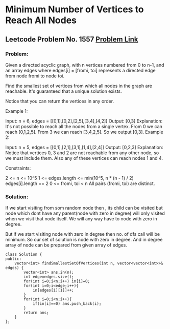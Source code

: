 # Minimum Number of Vertices to Reach All Nodes
## Leetcode Problem No. 1557 [Problem Link](https://leetcode.com/problems/minimum-number-of-vertices-to-reach-all-nodes/)
### Problem:
Given a directed acyclic graph, with n vertices numbered from 0 to n-1, and an array edges where edges[i] = [fromi, toi] represents a directed edge from node fromi to node toi.

Find the smallest set of vertices from which all nodes in the graph are reachable. It's guaranteed that a unique solution exists.

Notice that you can return the vertices in any order.

 

Example 1:



Input: n = 6, edges = [[0,1],[0,2],[2,5],[3,4],[4,2]]
Output: [0,3]
Explanation: It's not possible to reach all the nodes from a single vertex. From 0 we can reach [0,1,2,5]. From 3 we can reach [3,4,2,5]. So we output [0,3].
Example 2:



Input: n = 5, edges = [[0,1],[2,1],[3,1],[1,4],[2,4]]
Output: [0,2,3]
Explanation: Notice that vertices 0, 3 and 2 are not reachable from any other node, so we must include them. Also any of these vertices can reach nodes 1 and 4.
 

Constraints:

2 <= n <= 10^5
1 <= edges.length <= min(10^5, n * (n - 1) / 2)
edges[i].length == 2
0 <= fromi, toi < n
All pairs (fromi, toi) are distinct.

### Solution:
If  we start visiting from som random node then , its child can be visited but node which dont have any parent(node with zero in degree) will only visited when 
we visit that node itself. We will any way have to node with zero in degree.

But if we start visiting node with zero in degree then no. of dfs call will be minimum.
So our set of solution is node with zero in degree.
And in degree array of node can be prepared from given array of edges.
```
class Solution {
public:
    vector<int> findSmallestSetOfVertices(int n, vector<vector<int>>& edges) {
        vector<int> ans,in(n);
        int edge=edges.size();
        for(int i=0;i<n;i++) in[i]=0;
        for(int i=0;i<edge;i++){
            in[edges[i][1]]++;
        }
        for(int i=0;i<n;i++){
            if(in[i]==0) ans.push_back(i);
        }
        return ans;
    }
};
```
